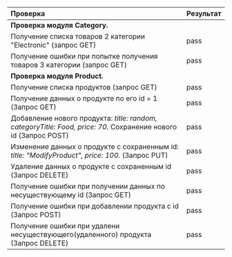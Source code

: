 | Проверка                                                                                                        |  Результат  |
| :--------------------------------------------------                                                             |:----------  |
| **Проверка модуля Category.**                                                                                   |             |
| Получение списка товаров 2 категории "Electronic"  (запрос GET)                                                 | pass        |
| Получение ошибки при попытке получения товаров 3 категории (запрос GET)                                         | pass        |
| **Проверка модуля Product.**                                                                                    |             |
| Получение списка продуктов  (запрос GET)                                                                        | pass        |
| Получение данных о продукте по его id = 1 (Запрос GET)                                                          | pass        |
| Добавление нового продукта: *title: random, categoryTitle: Food, price: 70.* Сохранение нового id (Запрос POST) | pass        |
| Изменение данных о продукте c cохраненным id: *title: "ModifyProduct", price: 100.*  (Запрос PUT)               | pass        |
| Удаление данных о продукте с сохраненным id  (Запрос DELETE)                                                    | pass        |
| Получение ошибки при получении данных по несуществующему id  (Запрос GET)                                       | pass        |
| Получение ошибки при добавлении продукта с id  (Запрос POST)                                                    | pass        |
| Получение ошибки при удалени несуществующего(удаленного) продукта  (Запрос DELETE)                              | pass        |
